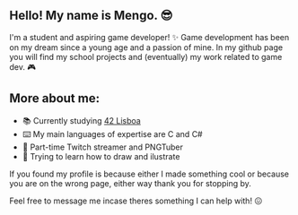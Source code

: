 ## Hello! My name is Mengo. 😎

I'm a student and aspiring game developer! ✨ 
Game development has been on my dream since a young age and a passion of mine. In my github page you will find my school projects and (eventually) my work related to game dev. 🎮

## More about me:

- 📚 Currently studying [42 Lisboa](https://www.42lisboa.com/)
- ⌨️ My main languages of expertise are C and C#
- 🎥 Part-time Twitch streamer and PNGTuber
- 🎨 Trying to learn how to draw and ilustrate

If you found my profile is because either I made something cool or because you are on the wrong page, either way thank you for stopping by.

Feel free to message me incase theres something I can help with! 😖